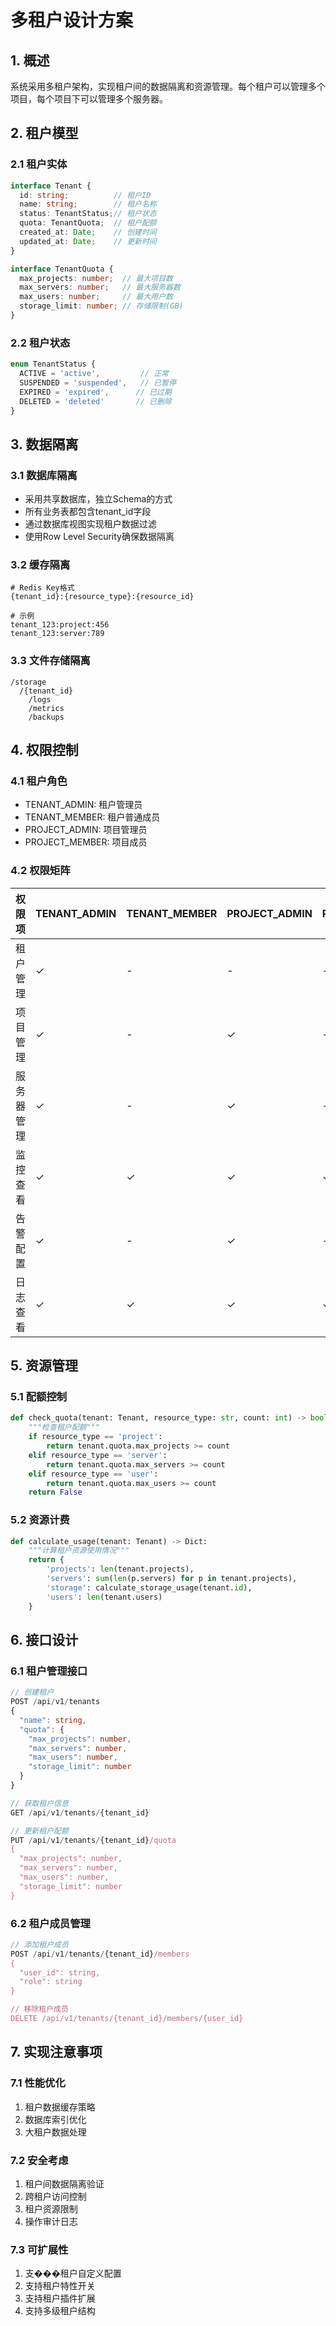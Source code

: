 # 多租户设计方案

## 1. 概述

系统采用多租户架构，实现租户间的数据隔离和资源管理。每个租户可以管理多个项目，每个项目下可以管理多个服务器。

## 2. 租户模型

### 2.1 租户实体
```typescript
interface Tenant {
  id: string;          // 租户ID
  name: string;        // 租户名称
  status: TenantStatus;// 租户状态
  quota: TenantQuota;  // 租户配额
  created_at: Date;    // 创建时间
  updated_at: Date;    // 更新时间
}

interface TenantQuota {
  max_projects: number;  // 最大项目数
  max_servers: number;   // 最大服务器数
  max_users: number;     // 最大用户数
  storage_limit: number; // 存储限制(GB)
}
```

### 2.2 租户状态
```typescript
enum TenantStatus {
  ACTIVE = 'active',         // 正常
  SUSPENDED = 'suspended',   // 已暂停
  EXPIRED = 'expired',      // 已过期
  DELETED = 'deleted'       // 已删除
}
```

## 3. 数据隔离

### 3.1 数据库隔离
- 采用共享数据库，独立Schema的方式
- 所有业务表都包含tenant_id字段
- 通过数据库视图实现租户数据过滤
- 使用Row Level Security确保数据隔离

### 3.2 缓存隔离
```
# Redis Key格式
{tenant_id}:{resource_type}:{resource_id}

# 示例
tenant_123:project:456
tenant_123:server:789
```

### 3.3 文件存储隔离
```
/storage
  /{tenant_id}
    /logs
    /metrics
    /backups
```

## 4. 权限控制

### 4.1 租户角色
- TENANT_ADMIN: 租户管理员
- TENANT_MEMBER: 租户普通成员
- PROJECT_ADMIN: 项目管理员
- PROJECT_MEMBER: 项目成员

### 4.2 权限矩阵
| 权限项 | TENANT_ADMIN | TENANT_MEMBER | PROJECT_ADMIN | PROJECT_MEMBER |
|--------|--------------|---------------|---------------|----------------|
| 租户管理 | ✓ | - | - | - |
| 项目管理 | ✓ | - | ✓ | - |
| 服务器管理| ✓ | - | ✓ | - |
| 监控查看 | ✓ | ✓ | ✓ | ✓ |
| 告警配置 | ✓ | - | ✓ | - |
| 日志查看 | ✓ | ✓ | ✓ | ✓ |

## 5. 资源管理

### 5.1 配额控制
```python
def check_quota(tenant: Tenant, resource_type: str, count: int) -> bool:
    """检查租户配额"""
    if resource_type == 'project':
        return tenant.quota.max_projects >= count
    elif resource_type == 'server':
        return tenant.quota.max_servers >= count
    elif resource_type == 'user':
        return tenant.quota.max_users >= count
    return False
```

### 5.2 资源计费
```python
def calculate_usage(tenant: Tenant) -> Dict:
    """计算租户资源使用情况"""
    return {
        'projects': len(tenant.projects),
        'servers': sum(len(p.servers) for p in tenant.projects),
        'storage': calculate_storage_usage(tenant.id),
        'users': len(tenant.users)
    }
```

## 6. 接口设计

### 6.1 租户管理接口
```typescript
// 创建租户
POST /api/v1/tenants
{
  "name": string,
  "quota": {
    "max_projects": number,
    "max_servers": number,
    "max_users": number,
    "storage_limit": number
  }
}

// 获取租户信息
GET /api/v1/tenants/{tenant_id}

// 更新租户配额
PUT /api/v1/tenants/{tenant_id}/quota
{
  "max_projects": number,
  "max_servers": number,
  "max_users": number,
  "storage_limit": number
}
```

### 6.2 租户成员管理
```typescript
// 添加租户成员
POST /api/v1/tenants/{tenant_id}/members
{
  "user_id": string,
  "role": string
}

// 移除租户成员
DELETE /api/v1/tenants/{tenant_id}/members/{user_id}
```

## 7. 实现注意事项

### 7.1 性能优化
1. 租户数据缓存策略
2. 数据库索引优化
3. 大租户数据处理

### 7.2 安全考虑
1. 租户间数据隔离验证
2. 跨租户访问控制
3. 租户资源限制
4. 操作审计日志

### 7.3 可扩展性
1. 支���租户自定义配置
2. 支持租户特性开关
3. 支持租户插件扩展
4. 支持多级租户结构 